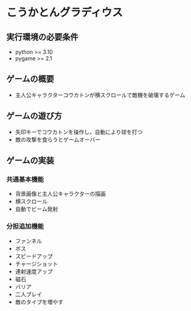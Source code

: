 # こうかとんグラディウス

## 実行環境の必要条件
* python >= 3.10
* pygame >= 2.1

## ゲームの概要
* 主人公キャラクターコウカトンが横スクロールで敵機を破壊するゲーム

## ゲームの遊び方
* 矢印キーでコウカトンを操作し，自動により球を打つ
* 敵の攻撃を食らうとゲームオーバー

## ゲームの実装
### 共通基本機能
* 背景画像と主人公キャラクターの描画
* 横スクロール
* 自動でビーム発射

### 分担追加機能
* ファンネル
* ボス
* スピードアップ
* チャージショット
* 連射速度アップ
* 磁石
* バリア
* 二人プレイ
* 敵のタイプを増やす
